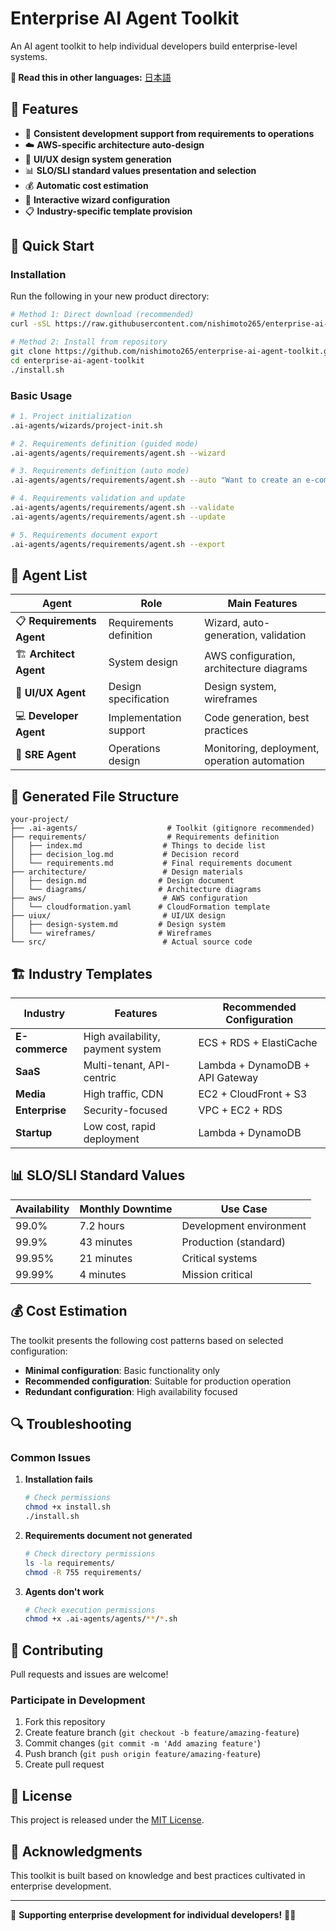 # Enterprise AI Agent Toolkit

An AI agent toolkit to help individual developers build enterprise-level systems.

**📖 Read this in other languages:** [日本語](README.md)

## 🎯 Features

- 🎯 **Consistent development support from requirements to operations**
- ☁️ **AWS-specific architecture auto-design**
- 🎨 **UI/UX design system generation**
- 📊 **SLO/SLI standard values presentation and selection**
- 💰 **Automatic cost estimation**
- 🤖 **Interactive wizard configuration**
- 📋 **Industry-specific template provision**

## 🚀 Quick Start

### Installation

Run the following in your new product directory:

```bash
# Method 1: Direct download (recommended)
curl -sSL https://raw.githubusercontent.com/nishimoto265/enterprise-ai-agent-toolkit/main/install.sh | bash

# Method 2: Install from repository
git clone https://github.com/nishimoto265/enterprise-ai-agent-toolkit.git
cd enterprise-ai-agent-toolkit
./install.sh
```

### Basic Usage

```bash
# 1. Project initialization
.ai-agents/wizards/project-init.sh

# 2. Requirements definition (guided mode)
.ai-agents/agents/requirements/agent.sh --wizard

# 3. Requirements definition (auto mode)
.ai-agents/agents/requirements/agent.sh --auto "Want to create an e-commerce site"

# 4. Requirements validation and update
.ai-agents/agents/requirements/agent.sh --validate
.ai-agents/agents/requirements/agent.sh --update

# 5. Requirements document export
.ai-agents/agents/requirements/agent.sh --export
```

## 🤖 Agent List

| Agent | Role | Main Features |
|-------|------|---------------|
| 📋 **Requirements Agent** | Requirements definition | Wizard, auto-generation, validation |
| 🏗️ **Architect Agent** | System design | AWS configuration, architecture diagrams |
| 🎨 **UI/UX Agent** | Design specification | Design system, wireframes |
| 💻 **Developer Agent** | Implementation support | Code generation, best practices |
| 🔧 **SRE Agent** | Operations design | Monitoring, deployment, operation automation |

## 📁 Generated File Structure

```
your-project/
├── .ai-agents/                    # Toolkit (gitignore recommended)
├── requirements/                  # Requirements definition
│   ├── index.md                  # Things to decide list
│   ├── decision_log.md           # Decision record
│   └── requirements.md           # Final requirements document
├── architecture/                 # Design materials
│   ├── design.md                # Design document
│   └── diagrams/                # Architecture diagrams
├── aws/                          # AWS configuration
│   └── cloudformation.yaml      # CloudFormation template
├── uiux/                         # UI/UX design
│   ├── design-system.md         # Design system
│   └── wireframes/              # Wireframes
└── src/                          # Actual source code
```

## 🏗️ Industry Templates

| Industry | Features | Recommended Configuration |
|----------|----------|---------------------------|
| **E-commerce** | High availability, payment system | ECS + RDS + ElastiCache |
| **SaaS** | Multi-tenant, API-centric | Lambda + DynamoDB + API Gateway |
| **Media** | High traffic, CDN | EC2 + CloudFront + S3 |
| **Enterprise** | Security-focused | VPC + EC2 + RDS |
| **Startup** | Low cost, rapid deployment | Lambda + DynamoDB |

## 📊 SLO/SLI Standard Values

| Availability | Monthly Downtime | Use Case |
|--------------|------------------|----------|
| 99.0% | 7.2 hours | Development environment |
| 99.9% | 43 minutes | Production (standard) |
| 99.95% | 21 minutes | Critical systems |
| 99.99% | 4 minutes | Mission critical |

## 💰 Cost Estimation

The toolkit presents the following cost patterns based on selected configuration:

- **Minimal configuration**: Basic functionality only
- **Recommended configuration**: Suitable for production operation
- **Redundant configuration**: High availability focused

## 🔍 Troubleshooting

### Common Issues

1. **Installation fails**
   ```bash
   # Check permissions
   chmod +x install.sh
   ./install.sh
   ```

2. **Requirements document not generated**
   ```bash
   # Check directory permissions
   ls -la requirements/
   chmod -R 755 requirements/
   ```

3. **Agents don't work**
   ```bash
   # Check execution permissions
   chmod +x .ai-agents/agents/**/*.sh
   ```

## 🤝 Contributing

Pull requests and issues are welcome!

### Participate in Development

1. Fork this repository
2. Create feature branch (`git checkout -b feature/amazing-feature`)
3. Commit changes (`git commit -m 'Add amazing feature'`)
4. Push branch (`git push origin feature/amazing-feature`)
5. Create pull request

## 📄 License

This project is released under the [MIT License](LICENSE).

## 🙏 Acknowledgments

This toolkit is built based on knowledge and best practices cultivated in enterprise development.

---

🚀 **Supporting enterprise development for individual developers!** 🤖✨